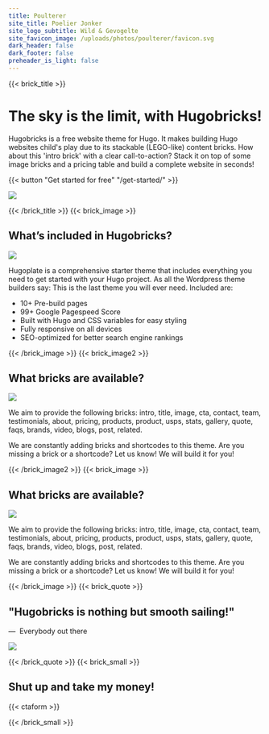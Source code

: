 ```yaml
---
title: Poulterer
site_title: Poelier Jonker
site_logo_subtitle: Wild & Gevogelte 
site_favicon_image: /uploads/photos/poulterer/favicon.svg
dark_header: false
dark_footer: false
preheader_is_light: false
---
```

{{< brick_title >}}
# The sky is the limit, with Hugobricks!

Hugobricks is a free website theme for Hugo. It makes building Hugo websites child's play due to its stackable (LEGO-like) content bricks. How about this 'intro brick' with a clear call-to-action? Stack it on top of some image bricks and a pricing table and build a complete website in seconds!

{{< button "Get started for free" "/get-started/" >}}

![](/uploads/photos/poulterer/1.jpg)

{{< /brick_title >}}
{{< brick_image >}}

## What’s included in Hugobricks?

![](/uploads/photos/poulterer/4.jpg)

Hugoplate is a comprehensive starter theme that includes everything you need to get started with your Hugo project. As all the Wordpress theme builders say: This is the last theme you will ever need. Included are:

- 10+ Pre-build pages
- 99+ Google Pagespeed Score
- Built with Hugo and CSS variables for easy styling
- Fully responsive on all devices
- SEO-optimized for better search engine rankings

{{< /brick_image >}}
{{< brick_image2 >}}

## What bricks are available?

![](/uploads/photos/poulterer/6.jpg)

We aim to provide the following bricks: intro, title, image, cta, contact, team, testimonials, about, pricing, products, product, usps, stats, gallery, quote, faqs, brands, video, blogs, post, related.

We are constantly adding bricks and shortcodes to this theme. Are you missing a brick or a shortcode? Let us know! We will build it for you!

{{< /brick_image2 >}}
{{< brick_image >}}

## What bricks are available?

![](/uploads/photos/poulterer/5.jpg)

We aim to provide the following bricks: intro, title, image, cta, contact, team, testimonials, about, pricing, products, product, usps, stats, gallery, quote, faqs, brands, video, blogs, post, related.

We are constantly adding bricks and shortcodes to this theme. Are you missing a brick or a shortcode? Let us know! We will build it for you!

{{< /brick_image >}}
{{< brick_quote >}}

## "Hugobricks is nothing but smooth sailing!"
— &nbsp;Everybody out there

![](/uploads/photos/poulterer/1.jpg)

{{< /brick_quote >}}
{{< brick_small >}}

## Shut up and take my money!

{{< ctaform >}}

{{< /brick_small >}}
